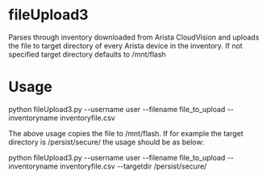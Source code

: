 # fileUpload3
Parses through inventory downloaded from Arista CloudVision and uploads the file to target directory of every Arista device in the inventory. If not specified target directory defaults to /mnt/flash


# Usage

python fileUpload3.py --username user --filename file_to_upload --inventoryname inventoryfile.csv

The above usage copies the file to /mnt/flash. If for example the target directory is /persist/secure/ the usage should be as below:

python fileUpload3.py --username user --filename file_to_upload --inventoryname inventoryfile.csv --targetdir /persist/secure/
